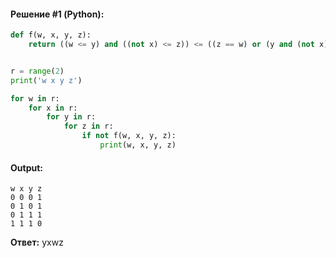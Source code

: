 #### Решение #1 (Python):
```python
def f(w, x, y, z):
    return ((w <= y) and ((not x) <= z)) <= ((z == w) or (y and (not x)))


r = range(2)
print('w x y z')

for w in r:
    for x in r:
        for y in r:
            for z in r:
                if not f(w, x, y, z):
                    print(w, x, y, z)
```

#### Output:
```
w x y z
0 0 0 1
0 1 0 1
0 1 1 1
1 1 1 0
```

**Ответ:** yxwz
